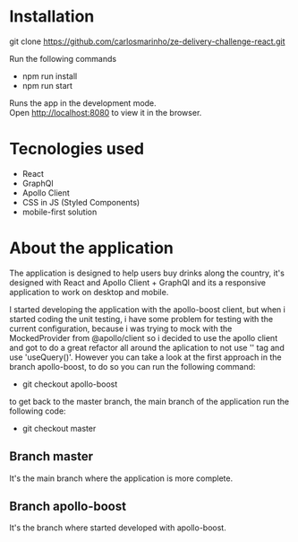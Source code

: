 # Installation

git clone https://github.com/carlosmarinho/ze-delivery-challenge-react.git

Run the following commands

 - npm run install
 - npm run start

Runs the app in the development mode.\
Open [http://localhost:8080](http://localhost:8080) to view it in the browser.

# Tecnologies used

 - React
 - GraphQl
 - Apollo Client
 - CSS in JS (Styled Components)
 - mobile-first solution

# About the application

The application is designed to help users buy drinks along the country, it's designed with React and Apollo Client + GraphQl and its a responsive application to work on desktop and mobile.

I started developing the application with the apollo-boost client, but when i started coding the unit testing, i have some problem for testing with the current configuration, because i was trying to mock with the MockedProvider from @apollo/client so i decided to use the apollo client and got to do a great refactor all around the aplication to not use '<Query>' tag and use 'useQuery()'. However you can take a look at the first approach in the branch apollo-boost, to do so you can run the following command:

 - git checkout apollo-boost
 
 to get back to the master branch, the main branch of the application run the following code:
 
 - git checkout master
 
## Branch master

It's the main branch where the application is more complete.

## Branch apollo-boost

It's the branch where started developed with apollo-boost.
